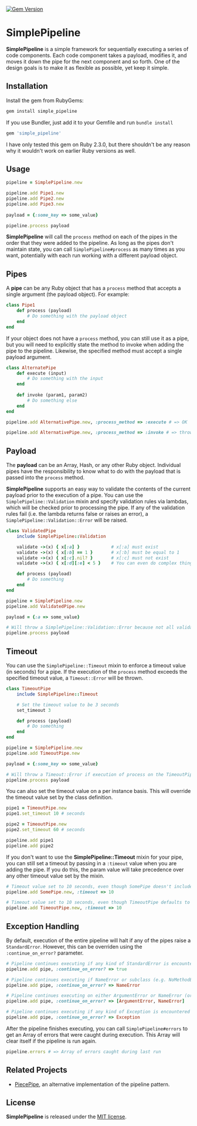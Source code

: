 [![Gem Version](https://badge.fury.io/rb/simple_pipeline.svg)](https://badge.fury.io/rb/simple_pipeline)

# SimplePipeline

**SimplePipeline** is a simple framework for sequentially executing a series of code components. Each code component takes a payload, modifies it, and moves it down the pipe for the next component and so forth. One of the design goals is to make it as flexible as possible, yet keep it simple.

## Installation

Install the gem from RubyGems:

```bash
gem install simple_pipeline
```

If you use Bundler, just add it to your Gemfile and run `bundle install`

```ruby
gem 'simple_pipeline'
```

I have only tested this gem on Ruby 2.3.0, but there shouldn't be any reason why it wouldn't work on earlier Ruby versions as well.

## Usage

```ruby
pipeline = SimplePipeline.new

pipeline.add Pipe1.new
pipeline.add Pipe2.new
pipeline.add Pipe3.new
        
payload = {:some_key => some_value}

pipeline.process payload
```

**SimplePipeline** will call the ```process``` method on each of the pipes in the order that they were added to the pipeline. As long as the pipes don't maintain state, you can call ```SimplePipeline#process``` as many times as you want, potentially with each run working with a different payload object.

## Pipes

A **pipe** can be any Ruby object that has a ```process``` method that accepts a single argument (the payload object). For example:

```ruby
class Pipe1
    def process (payload)
        # Do something with the payload object
    end
end
```

If your object does not have a ```process``` method, you can still use it as a pipe, but you will need to explicitly state the method to invoke when adding the pipe to the pipeline. Likewise, the specified method must accept a single payload argument.

```ruby
class AlternatePipe
    def execute (input)
        # Do something with the input
    end
    
    def invoke (param1, param2)
        # Do something else
    end
end

pipeline.add AlternativePipe.new, :process_method => :execute # => OK

pipeline.add AlternativePipe.new, :process_method => :invoke # => throws ArgumentError
```

## Payload

The **payload** can be an Array, Hash, or any other Ruby object. Individual pipes have the responsibility to know what to do with the payload that is passed into the ```process``` method.

**SimplePipeline** supports an easy way to validate the contents of the current payload prior to the execution of a pipe. You can use the ```SimplePipeline::Validation``` mixin and specify validation rules via lambdas, which will be checked prior to processing the pipe. If any of the validation rules fail (i.e. the lambda returns false or raises an error), a ```SimplePipeline::Validation::Error``` will be raised.

```ruby
class ValidatedPipe
    include SimplePipeline::Validation

    validate ->(x) { x[:a] }            # x[:a] must exist 
    validate ->(x) { x[:b] == 1 }       # x[:b] must be equal to 1 
    validate ->(x) { x[:c].nil? }       # x[:c] must not exist
    validate ->(x) { x[:d][:e] < 5 }    # You can even do complex things like this

    def process (payload)
        # Do something
    end
end

pipeline = SimplePipeline.new
pipeline.add ValidatedPipe.new

payload = {:a => some_value}

# Will throw a SimplePipeline::Validation::Error because not all validation rules are satisfied
pipeline.process payload
```

## Timeout

You can use the ```SimplePipeline::Timeout``` mixin to enforce a timeout value (in seconds) for a pipe. If the execution of the ```process``` method exceeds the specified timeout value, a ```Timeout::Error``` will be thrown.

```ruby
class TimeoutPipe
    include SimplePipeline::Timeout

    # Set the timeout value to be 3 seconds
    set_timeout 3 

    def process (payload)
        # Do something
    end
end

pipeline = SimplePipeline.new
pipeline.add TimeoutPipe.new

payload = {:some_key => some_value}

# Will throw a Timeout::Error if execution of process on the TimeoutPipe instance takes longer than 3 seconds
pipeline.process payload
```

You can also set the timeout value on a per instance basis. This will override the timeout value set by the class definition.

```ruby
pipe1 = TimeoutPipe.new
pipe1.set_timeout 10 # seconds

pipe2 = TimeoutPipe.new
pipe2.set_timeout 60 # seconds

pipeline.add pipe1
pipeline.add pipe2
```

If you don't want to use the **SimplePipeline::Timeout** mixin for your pipe, you can still set a timeout by passing in a ```:timeout``` value when you are adding the pipe. If you do this, the param value will take precedence over any other timeout value set by the mixin.

```ruby
# Timeout value set to 10 seconds, even though SomePipe doesn't include SimplePipeline::Timeout
pipeline.add SomePipe.new, :timeout => 10 

# Timeout value set to 10 seconds, even though TimeoutPipe defaults to a timeout of 3 seconds
pipeline.add TimeoutPipe.new, :timeout => 10 
```

## Exception Handling

By default, execution of the entire pipeline will halt if any of the pipes raise a ```StandardError```. However, this can be overriden using the ```:continue_on_error?``` parameter.

```ruby
# Pipeline continues executing if any kind of StandardError is encountered
pipeline.add pipe, :continue_on_error? => true

# Pipeline continues executing if NameError or subclass (e.g. NoMethodError) is encountered
pipeline.add pipe, :continue_on_error? => NameError

# Pipeline continues executing on either ArgumentError or NameError (or subclass)
pipeline.add pipe, :continue_on_error? => [ArgumentError, NameError]

# Pipeline continues executing if any kind of Exception is encountered - not recommended
pipeline.add pipe, :continue_on_error? => Exception
```

After the pipeline finishes executing, you can call ```SimplePipeline#errors``` to get an Array of errors that were caught during execution. This Array will clear itself if the pipeline is run again.

```ruby
pipeline.errors # => Array of errors caught during last run
```

## Related Projects

* [PiecePipe](https://github.com/atomicobject/piece_pipe), an alternative implementation of the pipeline pattern.

## License
**SimplePipeline** is released under the [MIT license](MIT-LICENSE).
